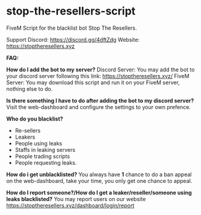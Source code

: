 # stop-the-resellers-script
FiveM Script for the blacklist bot Stop The Resellers.

Support Discord: https://discord.gg/4dftZdg
Website: https://stoptheresellers.xyz


  **FAQ:**
  
  **How do I add the bot to my server?**
  Discord Server: You may add the bot to your discord server following this link: https://stoptheresellers.xyz/
  FiveM Server: You may download this script and run it on your FiveM server, nothing else to do.
  
  **Is there something I have to do after adding the bot to my discord server?**
 Visit the web-dashboard and configure the settings to your own prefence.
  
  
  **Who do you blacklist?**
  - Re-sellers
  - Leakers 
  - People using leaks 
  - Staffs in leaking servers
  - People trading scripts
  - People requesting leaks.

  **How do i get unblacklisted?**
  You always have **1** chance to do a ban appeal on the web-dashboard, take your time, you only get one chance to appeal.
  
  **How do I report someone?/How do I get a leaker/reseller/someone using leaks blacklisted?**
  You may report users on our website https://stoptheresellers.xyz/dashboard/login/report
